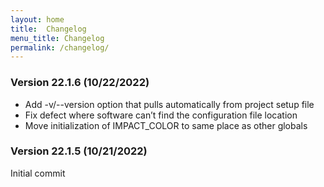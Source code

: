 ```yaml
---
layout: home
title:  Changelog
menu_title: Changelog
permalink: /changelog/
---
```


### Version 22.1.6 (10/22/2022)

* Add -v/--version option that pulls automatically from project setup file
* Fix defect where software can’t find the configuration file location
* Move initialization of IMPACT_COLOR to same place as other globals

### Version 22.1.5 (10/21/2022)

Initial commit